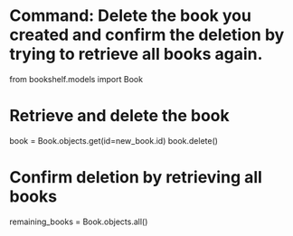 # Command: Delete the book you created and confirm the deletion by trying to retrieve all books again.
from bookshelf.models import Book

# Retrieve and delete the book
book = Book.objects.get(id=new_book.id)
book.delete()

# Confirm deletion by retrieving all books
remaining_books = Book.objects.all()
